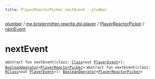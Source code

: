 ```yaml
---
title: PlayerReactorPicker.nextEvent - plumber
---
```


[plumber](../../index.html) / [me.bristermitten.rewrite.dsl.player](../index.html) / [PlayerReactorPicker](index.html) / [nextEvent](./next-event.html)

# nextEvent

`abstract fun nextEvent(clazz: `[`Class`](https://docs.oracle.com/javase/6/docs/api/java/lang/Class.html)`<out `[`PlayerEvent`](https://hub.spigotmc.org/javadocs/spigot/org/bukkit/event/player/PlayerEvent.html)`>): `[`BooleanOperator`](../../me.bristermitten.rewrite.dsl.core/-boolean-operator/index.html)`<`[`PlayerReactorPicker`](index.html)`>`
`abstract fun nextEvent(clazz: `[`KClass`](https://kotlinlang.org/api/latest/jvm/stdlib/kotlin.reflect/-k-class/index.html)`<out `[`PlayerEvent`](https://hub.spigotmc.org/javadocs/spigot/org/bukkit/event/player/PlayerEvent.html)`>): `[`BooleanOperator`](../../me.bristermitten.rewrite.dsl.core/-boolean-operator/index.html)`<`[`PlayerReactorPicker`](index.html)`>`